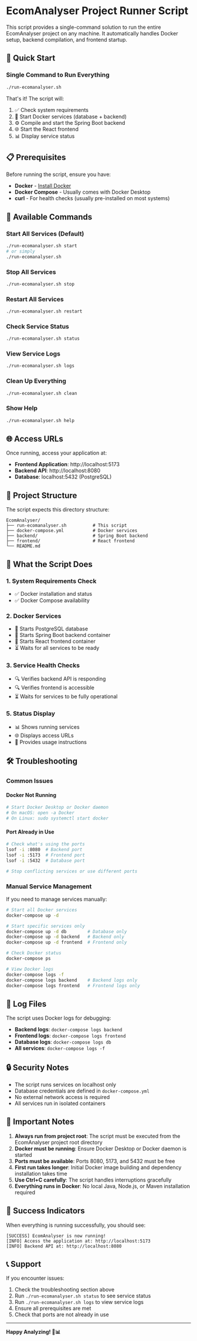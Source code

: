 # EcomAnalyser Project Runner Script

This script provides a single-command solution to run the entire EcomAnalyser project on any machine. It automatically handles Docker setup, backend compilation, and frontend startup.

## 🚀 Quick Start

### Single Command to Run Everything
```bash
./run-ecomanalyser.sh
```

That's it! The script will:
1. ✅ Check system requirements
2. 🐳 Start Docker services (database + backend)
3. ⚙️ Compile and start the Spring Boot backend
4. 🌐 Start the React frontend
5. 📊 Display service status

## 📋 Prerequisites

Before running the script, ensure you have:

- **Docker** - [Install Docker](https://docs.docker.com/get-docker/)
- **Docker Compose** - Usually comes with Docker Desktop
- **curl** - For health checks (usually pre-installed on most systems)

## 🎯 Available Commands

### Start All Services (Default)
```bash
./run-ecomanalyser.sh start
# or simply
./run-ecomanalyser.sh
```

### Stop All Services
```bash
./run-ecomanalyser.sh stop
```

### Restart All Services
```bash
./run-ecomanalyser.sh restart
```

### Check Service Status
```bash
./run-ecomanalyser.sh status
```

### View Service Logs
```bash
./run-ecomanalyser.sh logs
```

### Clean Up Everything
```bash
./run-ecomanalyser.sh clean
```

### Show Help
```bash
./run-ecomanalyser.sh help
```

## 🌐 Access URLs

Once running, access your application at:

- **Frontend Application**: http://localhost:5173
- **Backend API**: http://localhost:8080
- **Database**: localhost:5432 (PostgreSQL)

## 📁 Project Structure

The script expects this directory structure:
```
EcomAnalyser/
├── run-ecomanalyser.sh          # This script
├── docker-compose.yml           # Docker services
├── backend/                     # Spring Boot backend
├── frontend/                    # React frontend
└── README.md
```

## 🔧 What the Script Does

### 1. System Requirements Check
- ✅ Docker installation and status
- ✅ Docker Compose availability

### 2. Docker Services
- 🐳 Starts PostgreSQL database
- 🐳 Starts Spring Boot backend container
- 🐳 Starts React frontend container
- ⏳ Waits for all services to be ready

### 3. Service Health Checks
- 🔍 Verifies backend API is responding
- 🔍 Verifies frontend is accessible
- ⏳ Waits for services to be fully operational

### 5. Status Display
- 📊 Shows running services
- 🌐 Displays access URLs
- 📝 Provides usage instructions

## 🛠️ Troubleshooting

### Common Issues

#### Docker Not Running
```bash
# Start Docker Desktop or Docker daemon
# On macOS: open -a Docker
# On Linux: sudo systemctl start docker
```

#### Port Already in Use
```bash
# Check what's using the ports
lsof -i :8080  # Backend port
lsof -i :5173  # Frontend port
lsof -i :5432  # Database port

# Stop conflicting services or use different ports
```



### Manual Service Management

If you need to manage services manually:

```bash
# Start all Docker services
docker-compose up -d

# Start specific services only
docker-compose up -d db        # Database only
docker-compose up -d backend   # Backend only
docker-compose up -d frontend  # Frontend only

# Check Docker status
docker-compose ps

# View Docker logs
docker-compose logs -f
docker-compose logs backend    # Backend logs only
docker-compose logs frontend   # Frontend logs only
```

## 📝 Log Files

The script uses Docker logs for debugging:

- **Backend logs**: `docker-compose logs backend`
- **Frontend logs**: `docker-compose logs frontend`
- **Database logs**: `docker-compose logs db`
- **All services**: `docker-compose logs -f`

## 🔒 Security Notes

- The script runs services on localhost only
- Database credentials are defined in `docker-compose.yml`
- No external network access is required
- All services run in isolated containers

## 🚨 Important Notes

1. **Always run from project root**: The script must be executed from the EcomAnalyser project root directory
2. **Docker must be running**: Ensure Docker Desktop or Docker daemon is started
3. **Ports must be available**: Ports 8080, 5173, and 5432 must be free
4. **First run takes longer**: Initial Docker image building and dependency installation takes time
5. **Use Ctrl+C carefully**: The script handles interruptions gracefully
6. **Everything runs in Docker**: No local Java, Node.js, or Maven installation required

## 🎉 Success Indicators

When everything is running successfully, you should see:

```
[SUCCESS] EcomAnalyser is now running!
[INFO] Access the application at: http://localhost:5173
[INFO] Backend API at: http://localhost:8080
```

## 📞 Support

If you encounter issues:

1. Check the troubleshooting section above
2. Run `./run-ecomanalyser.sh status` to see service status
3. Run `./run-ecomanalyser.sh logs` to view service logs
4. Ensure all prerequisites are met
5. Check that ports are not already in use

---

**Happy Analyzing! 🚀📊**

